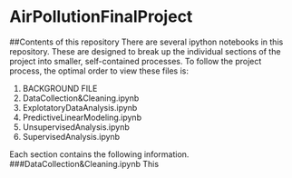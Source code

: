 # AirPollutionFinalProject
##Contents of this repository
There are several ipython notebooks in this repository. These are designed to break up the individual sections of the project into smaller, self-contained processes. To follow the project process, the optimal order to view these files is:
1. BACKGROUND FILE
2. DataCollection&Cleaning.ipynb
3. ExplotatoryDataAnalysis.ipynb
4. PredictiveLinearModeling.ipynb
5. UnsupervisedAnalysis.ipynb
6. SupervisedAnalysis.ipynb

Each section contains the following information.
###DataCollection&Cleaning.ipynb
This 
